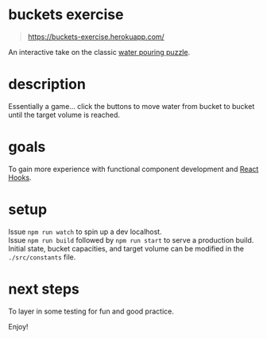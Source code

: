 buckets exercise
===
> https://buckets-exercise.herokuapp.com/</br>

An interactive take on the classic [water pouring puzzle](https://en.wikipedia.org/wiki/Water_pouring_puzzle).

description
===
Essentially a game... click the buttons to move water from bucket to bucket until the target volume is reached.

goals
===
To gain more experience with functional component development and [React Hooks](https://reactjs.org/docs/hooks-intro.html).

setup
===
Issue `npm run watch` to spin up a dev localhost.<br />
Issue `npm run build` followed by `npm run start` to serve a production build.<br />
Initial state, bucket capacities, and target volume can be modified in the `./src/constants` file.

next steps
===
To layer in some testing for fun and good practice.

Enjoy!
